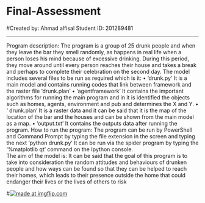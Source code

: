 # Final-Assessment



#Created by: Ahmad alfisal Student ID: 201289481
________________________________________
Program description:
The program is a group of 25 drunk people and when they leave the bar they smell randomly, as happens in real life when a person loses his mind because of excessive drinking. During this period, they move around until every person reaches their house and takes a break and perhaps to complete their celebration on the second day.
 The model includes several files to be run as required which is it:
•	‘drunk.py’ It is a main model and contains running codes that link between framework and the raster file ‘drunk.plan’
•	‘agentframework’ It contains the important algorithms for running the main program and in it  is identified  the objects such as homes, agents, environment and pub and determines the X and Y.
•	‘ drunk.plan’ It is a raster data and it can be said that it is the map of the location of the bar and the houses and can be shown from the main model as a map.
•	‘output.txt’ It contains the outputs data after running the program.
How to run the program:
The program can be run by PowerShell and Command Prompt by typing the file extension in the screen and typing the next ‘python drunk.py’ It can be run via the spider program by typing the ‘%matplotlib qt’ command on the Ipython console.  
The aim of the model is:
It can be said that the goal of this program is to take into consideration the random attitudes and behaviours of drunken people and how ways can be found so that they can be helped to reach their homes, which leads to their presence outside the home that could endanger their lives or the lives of others to risk


#<a href="https://imgflip.com/gif/3mtsrl"><img src="https://i.imgflip.com/3mtsrl.gif" title="made at imgflip.com"/></a>
